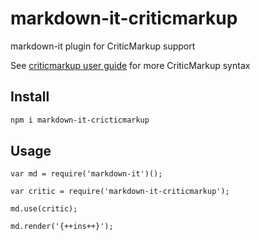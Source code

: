 # markdown-it-criticmarkup

markdown-it plugin for CriticMarkup support

See [criticmarkup user guide](http://criticmarkup.com/users-guide.php) for more CriticMarkup syntax

## Install

```md
npm i markdown-it-cricticmarkup
```

## Usage

```nodejs
var md = require('markdown-it')();

var critic = require('markdown-it-criticmarkup');

md.use(critic);

md.render('{++ins++}');
```

